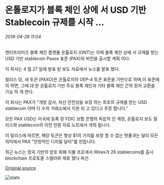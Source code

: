 # 온톨로지가 블록 체인 상에 서 USD 기반 Stablecoin 규제를 시작 ...

###### 2019-04-28 11:04

엔터프라이즈 블록 체인 플랫폼 온톨로지 (ONT)는 자체 블록 체인 상에 서 규제를 받는 USD 기반 stablecoin Paxos 표준 (PAX)의 버전을 출시할 계획 이다.

이 회사는 4 월 27 일에 발표 된 보도 자료에서 뉴스를 발표 했다.

릴리스 당, 새 토큰 (PAXO)은 온톨로지의 OEP-4 토큰 표준을 기반으로 하며,이 표준에의 하면, 그에 대 한 온톨로지 기반 주요 블록 체인과 기타 블록 체인 간의 원자 교환을 가능 하 게 한다.

이 회사는 PAX가 "개방 감사, 자산 안전성을 보장 하는 최초의 규제를 받는 USD stablecoin 이며 다 수의 거래소에서 지원 되 고 있다고 주장 합니다."

모든 PAX USD는 미국에 등록 된 FDIC 보험 은행의 독립적 인 계정, 온톨로지 보도 릴리스와 stablecoin의 이전 언론 자료 노트에서 개최 됩니다.

이 릴리스에 따르면, 해당 토큰은 항상 $1의 가치를 보장 할 수 없는 밧줄과는 달리 모든 의미에서 PAX "안정적인 디지털 달러"를 만듭니다.

최근 뉴스는 영국 기반의 암호 화폐 지불 프로세서 Wirex가 26 stablecoins를 출시 blockchain 프로토콜 스텔라와 제휴 했다 파산.

[Original source](https://cointelegraph.com/news/ontology-to-launch-regulated-usd-backed-stablecoin-pax-on-its-blockchain)

![stats](https://c.statcounter.com/11760860/0/a89fa40b/1/ "stats")